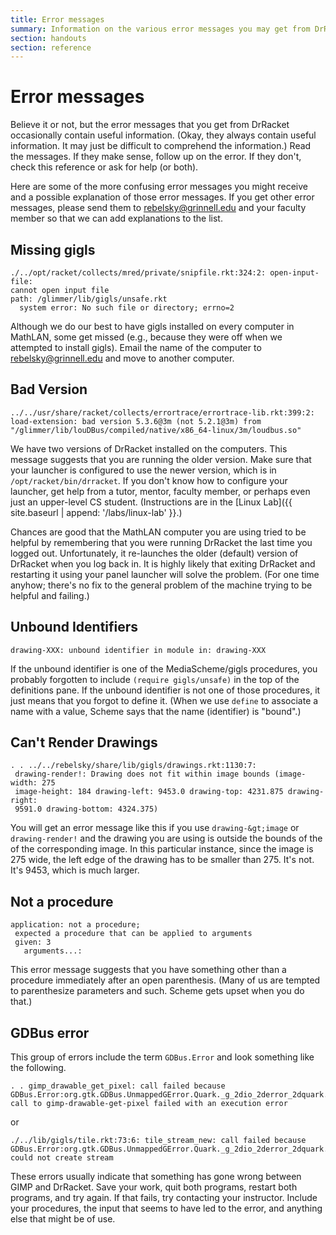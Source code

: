 ```yaml
---
title: Error messages
summary: Information on the various error messages you may get from DrRacket
section: handouts
section: reference
---
```

Error messages
==============

Believe it or not, but the error messages that you get from DrRacket
occasionally contain useful information.  (Okay, they always contain
useful information.  It may just be difficult to comprehend the
information.)  Read the messages.  If they make sense, follow up on
the error.  If they don't, check this reference or ask for help (or
both).

Here are some of the more confusing error messages you might receive
and a possible explanation of those error messages.  If you get other
error messages, please send them to <email>rebelsky@grinnell.edu</email>
and your faculty member so that we can add explanations to the list.

Missing gigls
-------------

```
./../opt/racket/collects/mred/private/snipfile.rkt:324:2: open-input-file: 
cannot open input file
path: /glimmer/lib/gigls/unsafe.rkt
  system error: No such file or directory; errno=2
```

Although we do our best to have gigls installed on every computer in
MathLAN, some get missed (e.g., because they were off when we attempted
to install gigls).  Email the name of the computer to
<email>rebelsky@grinnell.edu</email> and move to another computer.

Bad Version
-----------

```
../../usr/share/racket/collects/errortrace/errortrace-lib.rkt:399:2:
load-extension: bad version 5.3.6@3m (not 5.2.1@3m) from
"/glimmer/lib/louDBus/compiled/native/x86_64-linux/3m/loudbus.so"
```

We have two versions of DrRacket installed on the computers.  This
message suggests that you are running the older version.  Make sure
that your launcher is configured to use the newer version, which is
in `/opt/racket/bin/drracket`.  If you don't know how to
configure your launcher, get help from a tutor, mentor, faculty
member, or perhaps even just an upper-level CS student.
(Instructions are in the [Linux Lab]({{ site.baseurl | append: '/labs/linux-lab' }}.)

Chances are good that the MathLAN computer you are using tried to be
helpful by remembering that you were running DrRacket the last time
you logged out. Unfortunately, it re-launches the older (default)
version of DrRacket when you log back in. It is highly likely that
exiting DrRacket and restarting it using your panel launcher will
solve the problem. (For one time anyhow; there's no fix to the
general problem of the machine trying to be helpful and failing.)

Unbound Identifiers
-------------------

```
drawing-XXX: unbound identifier in module in: drawing-XXX
```

If the unbound identifier is one of the MediaScheme/gigls procedures,
you probably forgotten to include `(require gigls/unsafe)`
in the top of the definitions pane.  If the unbound identifier is not
one of those procedures, it just means that you forgot to define it.
(When we use `define` to associate a name with a value,
Scheme says that the name (identifier) is "bound".)

Can't Render Drawings
---------------------

```
. . ../../rebelsky/share/lib/gigls/drawings.rkt:1130:7: 
 drawing-render!: Drawing does not fit within image bounds (image-width: 275 
 image-height: 184 drawing-left: 9453.0 drawing-top: 4231.875 drawing-right: 
 9591.0 drawing-bottom: 4324.375)
```

You will get an error message like this if you use
`drawing-&gt;image` or `drawing-render!`
and the drawing you are using is outside the bounds of the of the
corresponding image.  In this particular instance, since the image is
275 wide, the left edge of the drawing has to be smaller than 275.
It's not.  It's 9453, which is much larger.

Not a procedure
---------------

```
application: not a procedure;
 expected a procedure that can be applied to arguments
 given: 3
   arguments...:
```

This error message suggests that you have something other than
a procedure immediately after an open parenthesis.  (Many of
us are tempted to parenthesize parameters and such.  Scheme
gets upset when you do that.)

GDBus error
-----------

This group of errors include the term `GDBus.Error` and
look something like the following.

```
. . gimp_drawable_get_pixel: call failed because 
GDBus.Error:org.gtk.GDBus.UnmappedGError.Quark._g_2dio_2derror_2dquark.Code13:
call to gimp-drawable-get-pixel failed with an execution error
```

or

```
./../lib/gigls/tile.rkt:73:6: tile_stream_new: call failed because 
GDBus.Error:org.gtk.GDBus.UnmappedGError.Quark._g_2dio_2derror_2dquark.Code13:
could not create stream
```

These errors usually indicate that something has gone wrong between
GIMP and DrRacket.  Save your work, quit both programs, restart both
programs, and try again.  If that fails, try contacting your instructor.
Include your procedures, the input that seems to have led to the error,
and anything else that might be of use.

